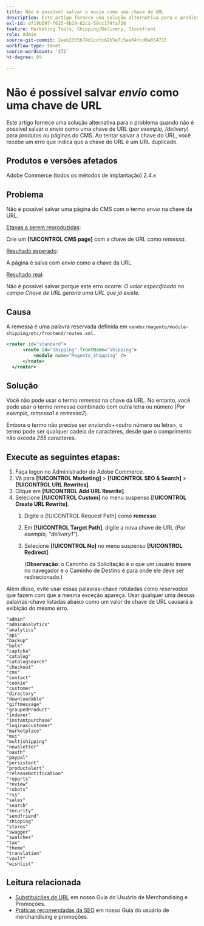 ```yaml
---
title: Não é possível salvar o envio como uma chave de URL
description: Este artigo fornece uma solução alternativa para o problema quando você não consegue salvar o envio como uma chave de URL (_e.g., /shipping_) para produtos ou páginas do CMS. Ao tentar salvar a chave do URL, você recebe um erro que indica que a chave do URL é um URL duplicado.
exl-id: df19b597-f615-4b19-82c1-59cc179fa720
feature: Marketing Tools, Shipping/Delivery, Storefront
role: Admin
source-git-commit: 2aeb2355b74d1cdfc62b5e7c5aa04fcd0a654733
workflow-type: tm+mt
source-wordcount: '372'
ht-degree: 0%

---
```


# Não é possível salvar _envio_ como uma chave de URL

Este artigo fornece uma solução alternativa para o problema quando não é possível salvar o envio como uma chave de URL (_por exemplo, /delivery_) para produtos ou páginas do CMS. Ao tentar salvar a chave do URL, você recebe um erro que indica que a chave do URL é um URL duplicado.

## Produtos e versões afetados

Adobe Commerce (todos os métodos de implantação) 2.4.x

## Problema

Não é possível salvar uma página do CMS com o termo _envio_ na chave da URL.

<u>Etapas a serem reproduzidas</u>:

Crie um **[!UICONTROL CMS page]** com a chave de URL como _remessa_.

<u>Resultado esperado</u>:

A página é salva com _envio_ como a chave da URL.

<u>Resultado real</u>:

Não é possível salvar porque este erro ocorre:
*O valor especificado no campo Chave de URL geraria uma URL que já existe.*

## Causa

A remessa é uma palavra reservada definida em `vendor/magento/module-shipping/etc/frontend/routes.xml`.

```xml
<router id="standard">
      <route id="shipping" frontName="shipping">
          <module name="Magento_Shipping" />
      </route>
  </router>
```

## Solução

Você não pode usar o termo _remessa_ na chave da URL. No entanto, você pode usar o termo _remessa_ combinado com outra letra ou número (_Por exemplo, remessa1 e remessa2_).

Embora o termo não precise ser _enviando_+&lt;outro número ou letra>, o termo pode ser qualquer cadeia de caracteres, desde que o comprimento não exceda *255* caracteres.

## Execute as seguintes etapas:

1. Faça logon no Administrador do Adobe Commerce.
1. Vá para **[!UICONTROL Marketing]** > **[!UICONTROL SEO & Search]** > **[!UICONTROL URL Rewrites]**.
1. Clique em **[!UICONTROL Add URL Rewrite]**.
1. Selecione **[!UICONTROL Custom]** no menu suspenso **[!UICONTROL Create URL Rewrite]**.
   1. Digite o [!UICONTROL Request Path] como **_remessa_**.
   1. Em **[!UICONTROL Target Path]**, digite a nova chave de URL (_Por exemplo, &quot;delivery1&quot;_).
   1. Selecione **[!UICONTROL No]** no menu suspenso **[!UICONTROL Redirect]**.


      (**Observação**: o Caminho da Solicitação é o que um usuário insere no navegador e o Caminho de Destino é para onde ele deve ser redirecionado.)

Além disso, evite usar essas palavras-chave rotuladas como *reservadas* que fazem com que a mesma exceção apareça. Usar qualquer uma dessas palavras-chave listadas abaixo como um valor de chave de URL causará a exibição do mesmo erro.


```
"admin"
"adminAnalytics"
"analytics"
"api"
"backup"
"bulk"
"captcha"
"catalog"
"catalogsearch"
"checkout"
"cms"
"contact"
"cookie"
"customer"
"directory"
"downloadable"
"giftmessage"
"groupedProduct"
"indexer"
"instantpurchase"
"loginascustomer"
"marketplace"
"mui"
"multishipping"
"newsletter"
"oauth"
"paypal"
"persistent"
"productalert"
"releaseNotification"
"reports"
"review"
"robots"
"rss"
"sales"
"search"
"security"
"sendfriend"
"shipping"
"stores"
"swagger"
"swatches"
"tax"
"theme"
"translation"
"vault"
"wishlist"
```

## Leitura relacionada

* [Substituições de URL](https://experienceleague.adobe.com/pt-br/docs/commerce-admin/marketing/seo/url-rewrites/url-rewrite) em nosso Guia do Usuário de Merchandising e Promoções.
* [Práticas recomendadas da SEO](https://experienceleague.adobe.com/pt-br/docs/commerce-admin/marketing/seo/seo-overview) em nosso Guia do usuário de merchandising e promoções.
